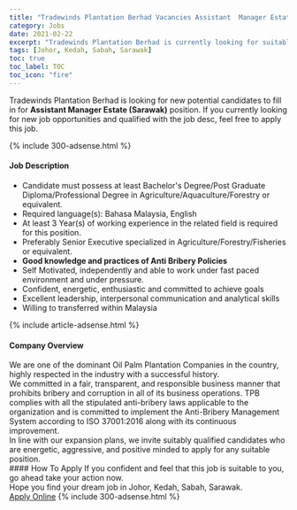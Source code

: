 ```yaml
---
title: "Tradewinds Plantation Berhad Vacancies Assistant  Manager Estate (Sarawak)" 
category: Jobs 
date: 2021-02-22 
excerpt: "Tradewinds Plantation Berhad is currently looking for suitable person to fill in the Assistant  Manager Estate (Sarawak) which based in Johor, Kedah, Sabah, Sarawak" 
tags: [Johor, Kedah, Sabah, Sarawak] 
toc: true 
toc_label: TOC 
toc_icon: "fire" 
--- 
```


<p>Tradewinds Plantation Berhad is looking for new potential candidates to fill in for <b>Assistant  Manager Estate (Sarawak)</b> position. If you currently looking for new job opportunities and qualified with the job desc, feel free to apply this job.
</p>{% include 300-adsense.html %} 
<div><div><h4>Job Description</h4></div><div><div><span><div><ul><li>Candidate must possess at least Bachelor's Degree/Post Graduate Diploma/Professional Degree in Agriculture/Aquaculture/Forestry or equivalent.</li><li>Required language(s):&#160;Bahasa Malaysia, English</li><li>At least 3&#160;Year(s) of working experience in the related field is required for this position.</li><li>Preferably Senior Executive specialized in Agriculture/Forestry/Fisheries or equivalent.</li><li><strong>Good knowledge and practices of Anti Bribery Policies</strong></li><li>Self Motivated, independently and able to work under fast paced environment and under pressure.</li><li>Confident, energetic, enthusiastic and committed to achieve goals</li><li>Excellent leadership, interpersonal communication and analytical skills</li><li>Willing to transferred within Malaysia</li></ul></div></span></div></div></div> 
{% include article-adsense.html %} 
<div><div><h4>Company Overview</h4></div><div><div><span><div><div>We are one of the dominant Oil Palm Plantation Companies in the country, highly respected in the industry with a successful history.</div>
<div>We committed in a fair, transparent, and responsible business manner that prohibits bribery and corruption in all of its business operations. TPB complies with all the stipulated anti-bribery laws applicable to the organization and is committed to implement the Anti-Bribery Management System according to ISO 37001:2016 along with its continuous improvement.</div>
<div>In line with our expansion plans, we invite suitably qualified candidates who are energetic, aggressive, and positive minded to apply for any suitable position.&#160;</div></div></span></div></div></div> 
#### How To Apply 
If you confident and feel that this job is suitable to you, go ahead take your action now. <br/> 
Hope you find your dream job in Johor, Kedah, Sabah, Sarawak. <br/> 
<a href="https://www.jobstreet.com.my/en/job/assistant-manager-estate-sarawak-4487719?jobId=jobstreet-my-job-4487719&" class="btn btn--info" target="_blank" rel="nofollow noopenner">Apply Online</a> 
{% include 300-adsense.html %} 